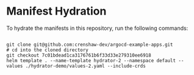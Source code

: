 
# Manifest Hydration

To hydrate the manifests in this repository, run the following commands:

```shell

git clone git@github.com:crenshaw-dev/argocd-example-apps.git
# cd into the cloned directory
git checkout 7c01bdead1ca3176761b6f33d33e279310ee6918
helm template . --name-template hydrator-2 --namespace default --values ./hydrator-demo/values-2.yaml --include-crds
```